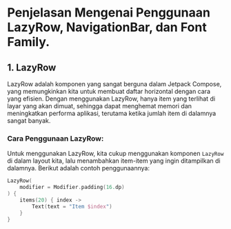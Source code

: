 # Penjelasan Mengenai Penggunaan LazyRow, NavigationBar, dan Font Family.

## 1. **LazyRow**
LazyRow adalah komponen yang sangat berguna dalam Jetpack Compose, yang memungkinkan kita untuk membuat daftar horizontal dengan cara yang efisien. Dengan menggunakan LazyRow, hanya item yang terlihat di layar yang akan dimuat, sehingga dapat menghemat memori dan meningkatkan performa aplikasi, terutama ketika jumlah item di dalamnya sangat banyak.

### Cara Penggunaan LazyRow:
Untuk menggunakan LazyRow, kita cukup menggunakan komponen `LazyRow` di dalam layout kita, lalu menambahkan item-item yang ingin ditampilkan di dalamnya. Berikut adalah contoh penggunaannya:

```kotlin
LazyRow(
    modifier = Modifier.padding(16.dp)
) {
    items(20) { index ->
        Text(text = "Item $index")
    }
}



